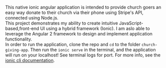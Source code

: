 This native ionic angular application is intended to provide church goers an easy way donate to their church via their phone using Stripe's API, connected using Node.js.
<br>
This project demonstrates my ability to create intuitive JavaScript-based,front-end UI using a hybrid framework (Ionic).  I am aslo able to leverage the Angular 2 framework to design and implement application functionality.
<br>
In order to run the application, clone the repo and `cd` to the folder `church-giving-app`.  Then run the `ionic serve` in the terminal, and the application will run on your localhost!  See terminal logs for port.  For more info, see the [ionic cli documentation](https://ionicframework.com/docs/cli/).
